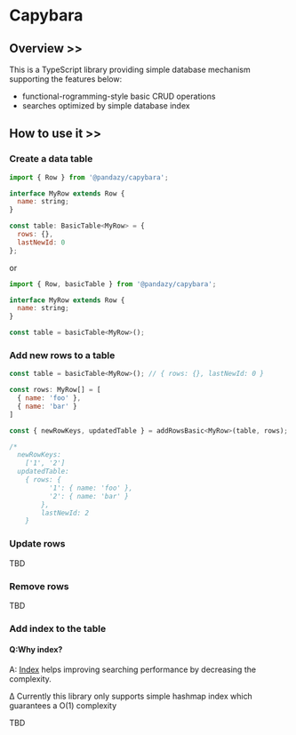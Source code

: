 # Capybara

## Overview >>

This is a TypeScript library providing simple database mechanism supporting the features below:

- functional-rogramming-style basic CRUD operations
- searches optimized by simple database index

## How to use it >>
### Create a data table
```javascript
import { Row } from '@pandazy/capybara';

interface MyRow extends Row {
  name: string;
}

const table: BasicTable<MyRow> = {
  rows: {},
  lastNewId: 0
};
```

or

```javascript
import { Row, basicTable } from '@pandazy/capybara';

interface MyRow extends Row {
  name: string;
}

const table = basicTable<MyRow>();
```

### Add new rows to a table
```javascript
const table = basicTable<MyRow>(); // { rows: {}, lastNewId: 0 }

const rows: MyRow[] = [
  { name: 'foo' },
  { name: 'bar' }
]

const { newRowKeys, updatedTable } = addRowsBasic<MyRow>(table, rows);

/*
  newRowKeys:
    ['1', '2']
  updatedTable:
    { rows: {
          '1': { name: 'foo' },
          '2': { name: 'bar' }
        },
        lastNewId: 2
    }
```

### Update rows
TBD
### Remove rows
TBD

### Add index to the table
#### Q:Why index?
A: [Index](https://en.wikipedia.org/wiki/Database_index) helps improving searching performance by decreasing the complexity.

∆ Currently this library only supports simple hashmap index which guarantees a O(1) complexity

TBD
